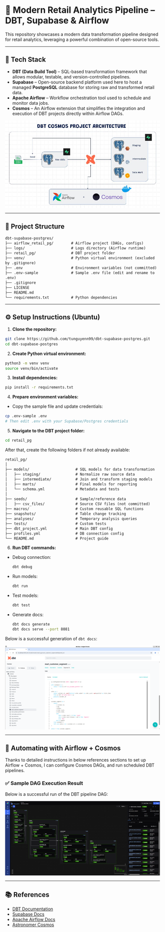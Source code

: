 # 🚀 Modern Retail Analytics Pipeline – DBT, Supabase & Airflow

This repository showcases a modern data transformation pipeline designed for retail analytics, leveraging a powerful combination of open-source tools.

---

## 🧰 Tech Stack

- **DBT (Data Build Tool)** – SQL-based transformation framework that allows modular, testable, and version-controlled pipelines.
- **Supabase** – Open-source backend platform used here to host a managed **PostgreSQL** database for storing raw and transformed retail data.
- **Apache Airflow** – Workflow orchestration tool used to schedule and monitor data jobs.
- **Cosmos** – An Airflow extension that simplifies the integration and execution of DBT projects directly within Airflow DAGs.

![Tech Stack](./images/project_architecture.jpg)

---

## 📁 Project Structure

```
dbt-supabase-postgres/
├── airflow_retail_pg/        # Airflow project (DAGs, configs)
├── logs/                     # Logs directory (Airflow runtime)
├── retail_pg/                # DBT project folder
├── venv/                     # Python virtual environment (excluded by .gitignore)
├── .env                      # Environment variables (not committed)
├── .env-sample               # Sample .env file (edit and rename to .env)
├── .gitignore
├── LICENSE
├── README.md
└── requirements.txt          # Python dependencies
```

---

## ⚙️ Setup Instructions (Ubuntu)

1. **Clone the repository:**

```bash
git clone https://github.com/tunguyenn99/dbt-supabase-postgres.git
cd dbt-supabase-postgres
```

2. **Create Python virtual environment:**

```bash
python3 -m venv venv
source venv/bin/activate
```

3. **Install dependencies:**

```bash
pip install -r requirements.txt
```

4. **Prepare environment variables:**

- Copy the sample file and update credentials:

```bash
cp .env-sample .env
# Then edit .env with your Supabase/Postgres credentials
```

5. **Navigate to the DBT project folder:**

```bash
cd retail_pg
```

After that, create the following folders if not already available:

```
retail_pg/
│
├── models/                     # SQL models for data transformation
│   ├── staging/                # Normalize raw source data
│   ├── intermediate/           # Join and transform staging models
│   ├── marts/                  # Final models for reporting
│   └── schema.yml              # Metadata and tests
│
├── seeds/                      # Sample/reference data
│   ├── csv_files/              # Source CSV files (not committed)
├── macros/                     # Custom reusable SQL functions
├── snapshots/                  # Table change tracking
├── analyses/                   # Temporary analysis queries
├── tests/                      # Custom tests
├── dbt_project.yml             # Main DBT config
├── profiles.yml                # DB connection config
└── README.md                   # Project guide
```

6. **Run DBT commands:**

- Debug connection:
  ```bash
  dbt debug
  ```
- Run models:
  ```bash
  dbt run
  ```
- Test models:
  ```bash
  dbt test
  ```
- Generate docs:
  ```bash
  dbt docs generate
  dbt docs serve --port 8081
  ```

Below is a successful generation of `dbt docs`:

![DBT Docs Result](./images/dbt_docs.png)


---

## 🔄 Automating with Airflow + Cosmos

Thanks to detailed instructions in below references sections to set up Airflow + Cosmos, I can configure Cosmos DAGs, and run scheduled DBT pipelines.

### ✅ Sample DAG Execution Result

Below is a successful run of the DBT pipeline DAG:

![DAG Execution Result](./images/dags_result.png)

---

## 📚 References
- [DBT Documentation](https://docs.getdbt.com/)
- [Supabase Docs](https://supabase.com/docs)
- [Apache Airflow Docs](https://airflow.apache.org/docs/)
- [Astronomer Cosmos](https://astronomer.io/docs/cosmos)
